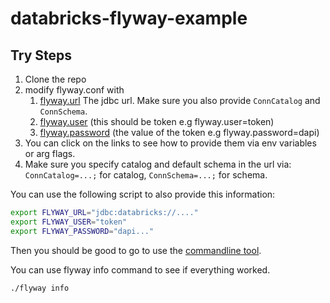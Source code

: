 # databricks-flyway-example

## Try Steps

1. Clone the repo
2. modify flyway.conf with 
   1. [flyway.url](https://flywaydb.org/documentation/configuration/parameters/url) The jdbc url. Make sure you also provide `ConnCatalog` and `ConnSchema`.
   2. [flyway.user](https://flywaydb.org/documentation/configuration/parameters/user) (this should be token e.g flyway.user=token)
   3. [flyway.password](https://flywaydb.org/documentation/configuration/parameters/password) (the value of the token e.g flyway.password=dapi)
3. You can click on the links to see how to provide them via env variables or arg flags.
4. Make sure you specify catalog and default schema in the url via: `ConnCatalog=...;` for catalog, `ConnSchema=...;` for schema.

You can use the following script to also provide this information:

```sh
export FLYWAY_URL="jdbc:databricks://...."
export FLYWAY_USER="token"
export FLYWAY_PASSWORD="dapi..."
```

Then you should be good to go to use the [commandline tool](https://flywaydb.org/documentation/usage/commandline/).

You can use flyway info command to see if everything worked.

```sh
./flyway info
```